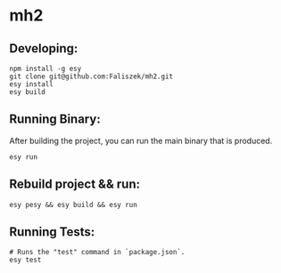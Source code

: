 # mh2

## Developing:

```
npm install -g esy
git clone git@github.com:Faliszek/mh2.git
esy install
esy build
```

## Running Binary:

After building the project, you can run the main binary that is produced.

```
esy run
```

## Rebuild project && run:

```
esy pesy && esy build && esy run
```

## Running Tests:

```
# Runs the "test" command in `package.json`.
esy test
```
